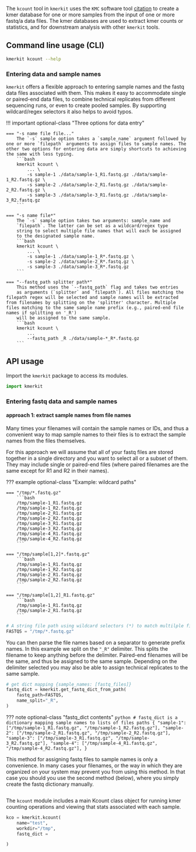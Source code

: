 


The `kcount` tool in `kmerkit` uses the `KMC` software tool [citation](cite) 
to create a kmer database for one or more samples from the input of 
one or more fastq/a data files. The kmer databases are used to extract 
kmer counts or statistics, and for downstream analysis with other `kmerkit`
tools. 
<!-- As a wrapper around `KMC`, `kmerkit` is intended to make it easier -->


## Command line usage (CLI)
```bash
kmerkit kcount --help
```


### Entering data and sample names
`kmerkit` offers a flexible approach to entering sample names
and the fastq data files associated with them.
This makes it easy to accommodate single or paired-end data 
files, to combine technical replicates from different sequencing
runs, or even to create pooled samples. By supporting 
wildcard/regex selectors it also helps to avoid typos. 

!!! important optional-class "Three options for data entry"
	
	=== "-s name file file..."
		The `-s` sample option takes a `sample_name` argument followed by one or more `filepath` arguments to assign files to sample names. The other two options for entering data are simply shortcuts to achieving the same with less typing.
		```bash
		kmerkit kcount \
			... \
			-s sample-1 ./data/sample-1_R1.fastq.gz ./data/sample-1_R2.fastq.gz \
			-s sample-2 ./data/sample-2_R1.fastq.gz ./data/sample-2_R2.fastq.gz \
			-s sample-3 ./data/sample-3_R1.fastq.gz ./data/sample-3_R2.fastq.gz
		```

	=== "-s name file*"
		The `-s` sample option takes two arguments: sample_name and 
		`filepath`. The latter can be set as a wildcard/regex type
		string to select multiple file names that will each be assigned
		to the designated sample name.
		```bash
		kmerkit kcount \
			... \
			-s sample-1 ./data/sample-1_R*.fastq.gz \
			-s sample-2 ./data/sample-2_R*.fastq.gz \
			-s sample-3 ./data/sample-3_R*.fastq.gz		
		```

	=== "--fastq_path splitter path*"
		This method uses the `--fastq_path` flag and takes two entries
		as arguments (`splitter` and `filepath`). All files matching the filepath regex will be selected and sample names will be extracted from filenames by splitting on the 'splitter' character. Multiple files matching to the same sample name prefix (e.g., paired-end file names if splitting on '_R') 
		will be assigned to the same sample.
		```bash
		kmerkit kcount \
			...
			--fastq_path _R ./data/sample-*_R*.fastq.gz
		```


## API usage
Import the `kmerkit` package to access its modules.
```python
import kmerkit
``` 

### Entering fastq data and sample names
#### approach 1: extract sample names from file names
Many times your filenames will contain the sample names or IDs, and
thus a convenient way to map sample names to their files is to extract
the sample names from the files themselves.

For this approach we will assume that all of your fastq files
are stored together in a single directory and you want to select
all or a subset of them. They may include single or 
paired-end files (where paired filenames are the same except for 
R1 and R2 in their names).


??? example optional-class "Example: wildcard paths"

	=== "/tmp/*.fastq.gz"
	    ```bash
		/tmp/sample-1_R1.fastq.gz
		/tmp/sample-1_R2.fastq.gz
		/tmp/sample-2_R1.fastq.gz
		/tmp/sample-2_R2.fastq.gz			
		/tmp/sample-3_R1.fastq.gz
		/tmp/sample-3_R2.fastq.gz			
		/tmp/sample-4_R1.fastq.gz
		/tmp/sample-4_R2.fastq.gz			
	    ```

	=== "/tmp/sample[1,2]*.fastq.gz"
		```bash
		/tmp/sample-1_R1.fastq.gz
		/tmp/sample-1_R2.fastq.gz
		/tmp/sample-2_R1.fastq.gz
		/tmp/sample-2_R2.fastq.gz			
		```

	=== "/tmp/sample[1,2]_R1.fastq.gz"
		```bash
		/tmp/sample-1_R1.fastq.gz
		/tmp/sample-2_R1.fastq.gz
		```




```python
# A string file path using wildcard selectors (*) to match multilple filenames
FASTQS = "/tmp/*.fastq.gz"
```

You can then parse the file names based on a separator to generate prefix names. In this example we split on the `"_R"` delimiter. This
splits the filename to keep anything before the delimiter. Paired-end filenames will be the same, and thus be assigned to the same sample. Depending on the delimiter selected you may also be able to assign technical replicates to the same sample. 

```python hl_lines="2 3"
# get dict mapping {sample_names: [fastq_files]}
fastq_dict = kmerkit.get_fastq_dict_from_path(
    fastq_path=FASTQS, 
    name_split="_R",
)
```


??? note optional-class "fastq_dict contents"
	```python
	# fastq_dict is a dictionary mapping sample names to lists of files paths
	{
		"sample-1": ["/tmp/sample-1_R1.fastq.gz", "/tmp/sample-1_R2.fastq.gz"],
		"sample-2": ["/tmp/sample-2_R1.fastq.gz", "/tmp/sample-2_R2.fastq.gz"],
		"sample-3": ["/tmp/sample-3_R1.fastq.gz", "/tmp/sample-3_R2.fastq.gz"],
		"sample-4": ["/tmp/sample-4_R1.fastq.gz", "/tmp/sample-4_R2.fastq.gz"],
	}
	```

This method for assigning fastq files to sample names is only a convenience. In many cases your filenames, or the way in which they are
organized on your system may prevent you from using this method. In 
that case you should you use the second method (below), where you 
simply create the fastq dictionary manually.


```

```

The `kcount` module includes a main Kcount class object for running 
kmer counting operations and viewing that stats associated with each 
sample.
```python
kco = kmerkit.kcount(
	name="test",
	workdir="/tmp",
	fastq_dict = 

)


```